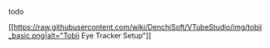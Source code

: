 todo



[[https://raw.githubusercontent.com/wiki/DenchiSoft/VTubeStudio/img/tobii_basic.png|alt="Tobii Eye Tracker Setup"]]